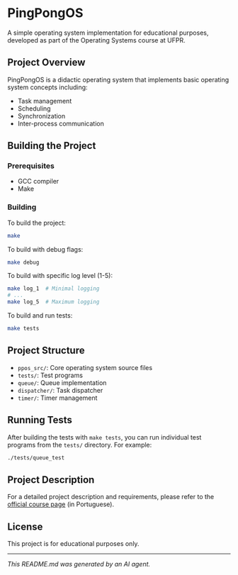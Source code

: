 # PingPongOS

A simple operating system implementation for educational purposes, developed as part of the Operating Systems course at UFPR.

## Project Overview

PingPongOS is a didactic operating system that implements basic operating system concepts including:
- Task management
- Scheduling
- Synchronization
- Inter-process communication

## Building the Project

### Prerequisites
- GCC compiler
- Make

### Building

To build the project:
```bash
make
```

To build with debug flags:
```bash
make debug
```

To build with specific log level (1-5):
```bash
make log_1  # Minimal logging
# ...
make log_5  # Maximum logging
```

To build and run tests:
```bash
make tests
```

## Project Structure

- `ppos_src/`: Core operating system source files
- `tests/`: Test programs
- `queue/`: Queue implementation
- `dispatcher/`: Task dispatcher
- `timer/`: Timer management

## Running Tests

After building the tests with `make tests`, you can run individual test programs from the `tests/` directory. For example:

```bash
./tests/queue_test
```

## Project Description

For a detailed project description and requirements, please refer to the [official course page](https://wiki.inf.ufpr.br/maziero/doku.php?id=so:pingpongos) (in Portuguese).

## License

This project is for educational purposes only.

---
*This README.md was generated by an AI agent.*
